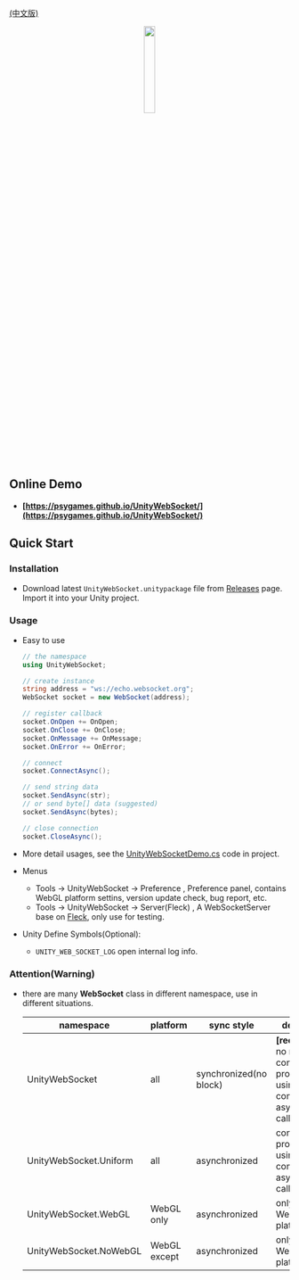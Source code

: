 
[(中文版)](README.md)

<div align=center>
  <img src="https://s1.ax1x.com/2020/08/21/dYIAQU.png" width=20%/>
</div>

## **Online Demo**

- **[https://psygames.github.io/UnityWebSocket/](https://psygames.github.io/UnityWebSocket/)**


## **Quick Start**

### **Installation**

- Download latest `UnityWebSocket.unitypackage` file from [Releases](https://github.com/psygames/UnityWebSocket/releases) page.
  Import it into your Unity project.


### **Usage**

- Easy to use

  ```csharp
  // the namespace
  using UnityWebSocket;

  // create instance
  string address = "ws://echo.websocket.org";
  WebSocket socket = new WebSocket(address);

  // register callback
  socket.OnOpen += OnOpen;
  socket.OnClose += OnClose;
  socket.OnMessage += OnMessage;
  socket.OnError += OnError;

  // connect
  socket.ConnectAsync();

  // send string data 
  socket.SendAsync(str);
  // or send byte[] data (suggested)
  socket.SendAsync(bytes); 

  // close connection
  socket.CloseAsync();
  ```

- More detail usages, see the [UnityWebSocketDemo.cs](Assets/UnityWebSocket/Demo/UnityWebSocketDemo.cs) code in project.

- Menus
  - Tools -> UnityWebSocket -> Preference , Preference panel, contains WebGL platform settins, version update check, bug report, etc.
  - Tools -> UnityWebSocket -> Server(Fleck) , A WebSocketServer base on [Fleck](https://github.com/statianzo/Fleck), only use for testing.

- Unity Define Symbols(Optional):
  - `UNITY_WEB_SOCKET_LOG` open internal log info.

### **Attention(Warning)**

- there are many **WebSocket** class in different namespace, use in different situations.

  namespace | platform | sync style |  description  
  -|-|-|-
  UnityWebSocket | all | synchronized(no block) | **[recommend]** no need consider the problem by using unity component in asynchronized callback.
  UnityWebSocket.Uniform | all | asynchronized | consider the problem by using unity component in asynchronized callback.
  UnityWebSocket.WebGL | WebGL only | asynchronized | only run in WebGL platform.
  UnityWebSocket.NoWebGL | WebGL except | asynchronized  | only run in not WebGL platforms.
